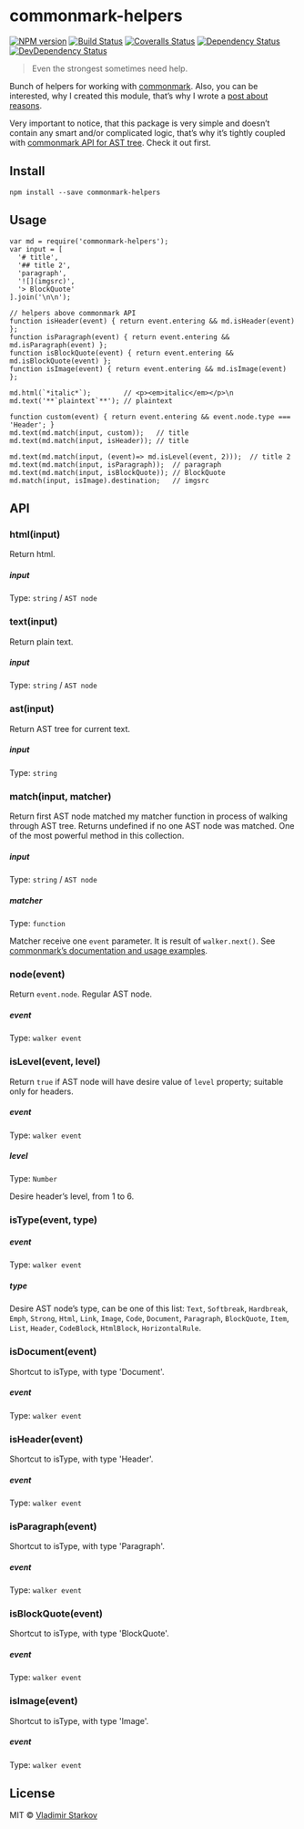 # commonmark-helpers

[![NPM version][npm-image]][npm-url]
[![Build Status][travis-image]][travis-url]
[![Coveralls Status][coveralls-image]][coveralls-url]
[![Dependency Status][depstat-image]][depstat-url]
[![DevDependency Status][depstat-dev-image]][depstat-dev-url]

> Even the strongest sometimes need help.

Bunch of helpers for working with [commonmark][commonmark-readme]. Also, you can be interested, why I created this module, that’s why I wrote a [post about reasons](https://iamstarkov.com/commonmark-helpers-release/).

Very important to notice, that this package is very simple and doesn’t contain
any smart and/or complicated logic, that’s why it’s tightly coupled with
[commonmark API for AST tree][commonmark-readme]. Check it out first.

[commonmark-readme]: https://github.com/jgm/commonmark.js#readme

## Install

```
npm install --save commonmark-helpers
```

## Usage

```
var md = require('commonmark-helpers');
var input = [
  '# title',
  '## title 2',
  'paragraph',
  '![](imgsrc)',
  '> BlockQuote'
].join('\n\n');

// helpers above commonmark API
function isHeader(event) { return event.entering && md.isHeader(event) };
function isParagraph(event) { return event.entering && md.isParagraph(event) };
function isBlockQuote(event) { return event.entering && md.isBlockQuote(event) };
function isImage(event) { return event.entering && md.isImage(event) };

md.html(`*italic*`);        // <p><em>italic</em></p>\n
md.text('**`plaintext`**'); // plaintext

function custom(event) { return event.entering && event.node.type === 'Header'; }
md.text(md.match(input, custom));   // title
md.text(md.match(input, isHeader)); // title

md.text(md.match(input, (event)=> md.isLevel(event, 2)));  // title 2
md.text(md.match(input, isParagraph));  // paragraph
md.text(md.match(input, isBlockQuote)); // BlockQuote
md.match(input, isImage).destination;   // imgsrc
```

## API

### html(input)

Return html.

##### input

Type: `string` / `AST node`


### text(input)

Return plain text.

##### input

Type: `string` / `AST node`

### ast(input)

Return AST tree for current text.

##### input

Type: `string`

### match(input, matcher)

Return first AST node matched my matcher function in process of walking through AST tree. Returns undefined if no one AST node was matched. One of the most powerful method in this collection.

##### input

Type: `string` / `AST node`

##### matcher

Type: `function`

Matcher receive one `event` parameter. It is result of `walker.next()`. See [commonmark’s documentation and usage examples][commonmark].

[commonmark]: https://github.com/jgm/commonmark.js#usage


### node(event)

Return `event.node`. Regular AST node.

##### event

Type: `walker event`

### isLevel(event, level)

Return `true` if AST node will have desire value of `level` property; suitable only for headers.

##### event

Type: `walker event`

##### level

Type: `Number`

Desire header’s level, from 1 to 6.

### isType(event, type)

##### event

Type: `walker event`

##### type

Desire AST node’s type, can be one of this list: `Text`, `Softbreak`, `Hardbreak`, `Emph`, `Strong`, `Html`, `Link`, `Image`, `Code`, `Document`, `Paragraph`, `BlockQuote`, `Item`, `List`, `Header`, `CodeBlock`, `HtmlBlock`, `HorizontalRule`.

### isDocument(event)

Shortcut to isType, with type 'Document'.

##### event

Type: `walker event`

### isHeader(event)

Shortcut to isType, with type 'Header'.

##### event

Type: `walker event`

### isParagraph(event)

Shortcut to isType, with type 'Paragraph'.

##### event

Type: `walker event`

### isBlockQuote(event)

Shortcut to isType, with type 'BlockQuote'.

##### event

Type: `walker event`

### isImage(event)

Shortcut to isType, with type 'Image'.

##### event

Type: `walker event`




## License

MIT © [Vladimir Starkov](https://iamstarkov.com/)

[npm-url]: https://npmjs.org/package/commonmark-helpers
[npm-image]: http://img.shields.io/npm/v/commonmark-helpers.svg

[travis-url]: https://travis-ci.org/iamstarkov/commonmark-helpers
[travis-image]: http://img.shields.io/travis/iamstarkov/commonmark-helpers.svg

[coveralls-url]: https://coveralls.io/r/iamstarkov/commonmark-helpers
[coveralls-image]: http://img.shields.io/coveralls/iamstarkov/commonmark-helpers.svg

[depstat-url]: https://david-dm.org/iamstarkov/commonmark-helpers
[depstat-image]: https://david-dm.org/iamstarkov/commonmark-helpers.svg

[depstat-dev-url]: https://david-dm.org/iamstarkov/commonmark-helpers
[depstat-dev-image]: https://david-dm.org/iamstarkov/commonmark-helpers/dev-status.svg
